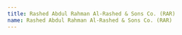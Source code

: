 ```yaml
---
title: Rashed Abdul Rahman Al-Rashed & Sons Co. (RAR)
name: Rashed Abdul Rahman Al-Rashed & Sons Co. (RAR)
---
```


